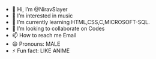 - 👋 Hi, I’m @NiravSlayer
- 👀 I’m interested in music
- 🌱 I’m currently learning HTML,CSS,C,MICROSOFT-SQL.
- 💞️ I’m looking to collaborate on Codes
- 📫 How to reach me Email
- 😄 Pronouns: MALE
- ⚡ Fun fact: LIKE ANIME

<!---
NiravSlayer/NiravSlayer is a ✨ special ✨ repository because its `README.md` (this file) appears on your GitHub profile.
You can click the Preview link to take a look at your changes.
--->
